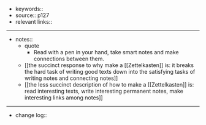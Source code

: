 - keywords::
- source:: p127
- relevant links::
- ------------------------------
- notes::
    - quote
        - Read with a pen in your hand, take smart notes and make connections between them.
    - [[the succinct response to why make a [[Zettelkasten]] is: it breaks the hard task of writing good texts down into the satisfying tasks of writing notes and connecting notes]]
    - [[the less succinct description of how to make a [[Zettelkasten]] is: read interesting texts, write interesting permanent notes, make interesting links among notes]]
- ------------------------------
- change log::
